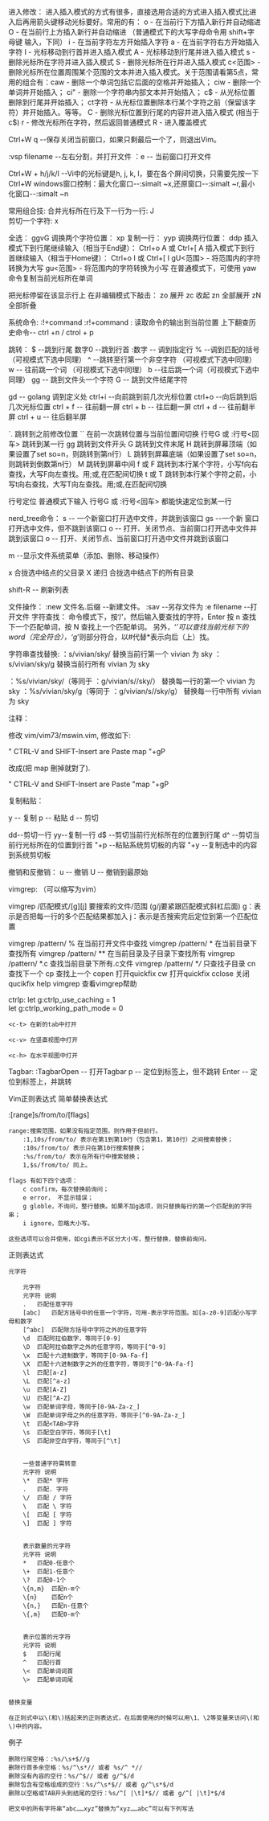  进入修改：
进入插入模式的方式有很多，直接选用合适的方式进入插入模式比进入后再用箭头键移动光标要好。常用的有：
o - 在当前行下方插入新行并自动缩进
O - 在当前行上方插入新行并自动缩进 （普通模式下的大写字母命令用 shift+字母键 输入，下同）
i - 在当前字符左方开始插入字符
a - 在当前字符右方开始插入字符
I - 光标移动到行首并进入插入模式
A - 光标移动到行尾并进入插入模式
s - 删除光标所在字符并进入插入模式
S - 删除光标所在行并进入插入模式
c<范围> - 删除光标所在位置周围某个范围的文本并进入插入模式。关于范围请看第5点，常用的组合有：caw - 删除一个单词包括它后面的空格并开始插入； ciw - 删除一个单词并开始插入； ci" - 删除一个字符串内部文本并开始插入； c$ - 从光标位置删除到行尾并开始插入； ct字符 - 从光标位置删除本行某个字符之前（保留该字符）并开始插入。等等。
C - 删除光标位置到行尾的内容并进入插入模式 (相当于c$)
r - 修改光标所在字符，然后返回普通模式
R - 进入覆盖模式

Ctrl+W q --保存关闭当前窗口，如果只剩最后一个了，则退出Vim。

:vsp filename    --左右分割，并打开文件
：e -- 当前窗口打开文件

Ctrl+W + h/j/k/l    --Vi中的光标键是h, j, k, l，要在各个屏间切换，只需要先按一下Ctrl+W
windows窗口控制：最大化窗口--:simalt ~x,还原窗口--:simalt ~r,最小化窗口--:simalt ~n

常用组合技:
合并光标所在行及下一行为一行: J  
剪切一个字符: x 

全选： ggvG
调换两个字符位置： xp
复制一行： yyp
调换两行位置： ddp
插入模式下到行尾继续输入（相当于End键）： Ctrl+o A 或 Ctrl+[ A
插入模式下到行首继续输入（相当于Home键）： Ctrl+o I 或 Ctrl+[ I
gU<范围> - 将范围内的字符转换为大写
gu<范围> - 将范围内的字符转换为小写
在普通模式下，可使用 yaw  命令复制当前光标所在单词

把光标停留在该显示行上 在非编辑模式下敲击：
zo 展开
zc 收起
zn 全部展开
zN 全部折叠

系统命令:
:!+command
:r!+command       : 读取命令的输出到当前位置
上下翻查历史命令-- ctrl +n  / ctrol + p

跳转：
$  --跳到行尾
数字0 --跳到行首
:数字 -- 调到指定行
% --调到匹配的括号      （可视模式下选中同理）
^ --跳转至行第一个非空字符 （可视模式下选中同理）
w -- 往前跳一个词     （可视模式下选中同理）
b --往后跳一个词（可视模式下选中同理）
gg --  跳到文件头一个字符
G -- 跳到文件结尾字符

gd  -- golang 调到定义处
ctrl+i --向前跳到前几次光标位置
ctrl+o --向后跳到后几次光标位置
ctrl + f    -- 往前翻一屏
ctrl + b    -- 往后翻一屏
ctrl + d   -- 往前翻半屏
ctrl + u    -- 往后翻半屏

`. 跳转到之前修改位置
`` 在前一次跳转位置与当前位置间切换
行号G 或 :行号<回车>  跳转到某一行
gg 跳转到文件开头
G  跳转到文件末尾
H  跳转到屏幕顶端（如果设置了set so=n，则跳转到第n行）
L  跳转到屏幕底端（如果设置了set so=n，则跳转到倒数第n行）
M  跳转到屏幕中间
f 或 F 跳转到本行某个字符，小写f向右查找，大写F向左查找。用;或,在匹配间切换
t 或 T 跳转到本行某个字符之前，小写t向右查找，大写T向左查找。用;或,在匹配间切换

行号定位
普通模式下输入 行号G 或 :行号<回车> 都能快速定位到某一行


nerd_tree命令：
s -- 一个新窗口打开选中文件，并跳到该窗口
gs --一个新 窗口打开选中文件，但不跳到该窗口
o -- 打开、关闭节点、当前窗口打开选中文件并跳到该窗口
o -- 打开、关闭节点、当前窗口打开选中文件并跳到该窗口

m --显示文件系统菜单（添加、删除、移动操作）

x       合拢选中结点的父目录
X       递归 合拢选中结点下的所有目录

shift-R -- 刷新列表

文件操作：
:new 文件名.后缀 --新建文件。
:sav    --另存文件为
:e filename    --打开文件
字符查找：
命令模式下，按‘/’，然后输入要查找的字符，Enter
按 n 查找下一个匹配单词，按 N 查找上一个匹配单词。
另外，‘*’可以查找当前光标下的word（完全符合），‘g*’则部分符合，以#代替*表示向后（上）找。


字符串查找替换:
：s/vivian/sky/ 替换当前行第一个 vivian 为 sky
：s/vivian/sky/g 替换当前行所有 vivian 为 sky

：%s/vivian/sky/（等同于 ：g/vivian/s//sky/） 替换每一行的第一个 vivian 为 sky
：%s/vivian/sky/g（等同于 ：g/vivian/s//sky/g） 替换每一行中所有 vivian 为 sky

注释：


修改 vim/vim73/mswin.vim, 修改如下:

" CTRL-V and SHIFT-Insert are Paste
map "+gP

改成(把 map 刪掉就對了).

" CTRL-V and SHIFT-Insert are Paste
"map "+gP


 复制粘贴：


y --  复制
p -- 粘贴
d -- 剪切

dd--剪切一行
yy--复制一行
d$ --剪切当前行光标所在的位置到行尾
d^ --剪切当前行光标所在的位置到行首
"+p --粘贴系统剪切板的内容
"+y --复制选中的内容到系统剪切板


撤销和反撤销：
u -- 撤销
U -- 撤销到最原始


vimgrep: （可以缩写为vim）

vimgrep /匹配模式/[g][j] 要搜索的文件/范围  (g/j要紧跟匹配模式斜杠后面)
g：表示是否把每一行的多个匹配结果都加入
j：表示是否搜索完后定位到第一个匹配位置

vimgrep /pattern/ %           在当前打开文件中查找
vimgrep /pattern/ *             在当前目录下查找所有
vimgrep /pattern/ **            在当前目录及子目录下查找所有
vimgrep /pattern/ *.c          查找当前目录下所有.c文件
vimgrep /pattern/ **/*         只查找子目录
cn                                          查找下一个
cp                                          查找上一个
copen                                    打开quickfix
cw                                          打开quickfix
cclose                                   关闭qucikfix
help vimgrep                       查看vimgrep帮助

ctrlp:
let g:ctrlp_use_caching = 1                       
let g:ctrlp_working_path_mode = 0

    <c-t> 在新的tab中打开

    <c-v> 在竖直视图中打开

    <c-h> 在水平视图中打开

Tagbar:
:TagbarOpen  -- 打开Tagbar
p -- 定位到标签上，但不跳转
Enter  -- 定位到标签上，并跳转



Vim正则表达式
简单替换表达式

:[range]s/from/to/[flags]

    range:搜索范围，如果没有指定范围，则作用于但前行。
        :1,10s/from/to/ 表示在第1到第10行（包含第1，第10行）之间搜索替换；
        :10s/from/to/ 表示只在第10行搜索替换；
        :%s/from/to/ 表示在所有行中搜索替换；
        1,$s/from/to/ 同上。

    flags 有如下四个选项：
        c confirm，每次替换前询问；
        e error， 不显示错误；
        g globle，不询问，整行替换。如果不加g选项，则只替换每行的第一个匹配到的字符串；
        i ignore，忽略大小写。

    这些选项可以合并使用，如cgi表示不区分大小写，整行替换，替换前询问。

正则表达式

    元字符

        元字符
        元字符 说明
        .   匹配任意字符
        [abc]   匹配方括号中的任意一个字符，可用-表示字符范围。如[a-z0-9]匹配小写字母和数字
        [^abc]  匹配除方括号中字符之外的任意字符
        \d  匹配阿拉伯数字，等同于[0-9]
        \D  匹配阿拉伯数字之外的任意字符，等同于[^0-9]
        \x  匹配十六进制数字，等同于[0-9A-Fa-f]
        \X  匹配十六进制数字之外的任意字符，等同于[^0-9A-Fa-f]
        \l  匹配[a-z]
        \L  匹配[^a-z]
        \u  匹配[A-Z]
        \U  匹配[^A-Z]
        \w  匹配单词字母，等同于[0-9A-Za-z_]
        \W  匹配单词字母之外的任意字符，等同于[^0-9A-Za-z_]
        \t  匹配<TAB>字符
        \s  匹配空白字符，等同于[\t]
        \S  匹配非空白字符，等同于[^\t]


        一些普通字符需转意
        元字符 说明
        \*  匹配* 字符
        .   匹配. 字符
        \/  匹配 / 字符
        \   匹配 \ 字符
        \[  匹配 [ 字符
        \]  匹配 ] 字符


        表示数量的元字符
        元字符 说明
        *   匹配0-任意个
        \+  匹配1-任意个
        \?  匹配0-1个
        \{n,m}  匹配n-m个
        \{n}    匹配n个
        \{n,}   匹配n-任意个
        \{,m}   匹配0-m个


        表示位置的元字符
        元字符 说明
        $   匹配行尾
        ^   匹配行首
        \<  匹配单词词首
        \>  匹配单词词尾


    替换变量

    在正则式中以\(和\)括起来的正则表达式，在后面使用的时候可以用\1、\2等变量来访问\(和\)中的内容。

例子

    删除行尾空格：:%s/\s+$//g
    删除行首多余空格：%s/^\s*// 或者 %s/^ *//
    删除沒有內容的空行：%s/^$// 或者 g/^$/d
    删除包含有空格组成的空行：%s/^\s*$// 或者 g/^\s*$/d
    删除以空格或TAB开头到结尾的空行：%s/^[ |\t]*$// 或者 g/^[ |\t]*$/d

    把文中的所有字符串“abc……xyz”替换为“xyz……abc”可以有下列写法
